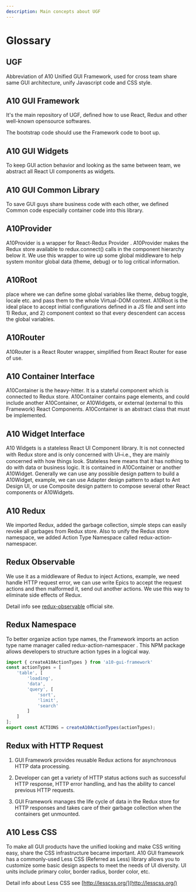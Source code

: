 ```yaml
---
description: Main concepts about UGF
---
```


# Glossary

## UGF

Abbreviation of A10 Unified GUI Framework, used for cross team share same GUI architecture, unify Javascript code and CSS style.

## A10 GUI Framework

It's the main repository of UGF, defined how to use React, Redux and other well-known opensource softwares.

The bootstrap code should use the Framework code to boot up.

## A10 GUI Widgets

To keep GUI action behavior and looking as the same between team, we abstract all React UI components as widgets.

## A10 GUI Common Library

To save GUI  guys share business code with each other, we defined Common code especially container code into this library.

## A10Provider

A10Provider is a wrapper for React-Redux Provider . A10Provider makes the Redux store available to redux.connect\(\) calls in the component hierarchy below it. We use this wrapper to wire up some global middleware to help system monitor global data \(theme, debug\) or to log critical information.

## A10Root

 place where we can define some global variables like theme, debug toggle, locale etc. and pass them to the whole Virtual-DOM context. A10Root is the ideal place to accept initial configurations defined in a JS file and sent into 1\) Redux, and 2\) component context so that every descendent can access the global variables.

## A10Router

A10Router is a React Router wrapper, simplified from React Router for ease of use.

## A10 Container Interface

A10Container is the heavy-hitter. It is a stateful component which is connected to Redux store. A10Container contains page elements, and could include another A10Container, or A10Widgets, or external \(external to this Framework\) React Components. A10Container is an abstract class that must be implemented.

## A10 Widget Interface

A10 Widgets is a stateless React UI Component library. It is not connected with Redux store and is only concerned with UI ̶ i.e., they are mainly concerned with how things look. Stateless here means that it has nothing to do with data or business logic. It is contained in A10Container or another A10Widget. Generally we can use any possible design pattern to build a A10Widget, example, we can use Adapter design pattern to adapt to Ant Design UI, or use Composite design pattern to compose several other React components or A10Widgets.

## A10 Redux

We imported Redux, added the garbage collection, simple steps can easily revoke all garbages from Redux store. Also to unify the Redux store namespace, we added Action Type Namespace called redux-action-namespacer.

## Redux Observable 

We use it as a middleware of Redux to inject Actions, example, we need handle HTTP request error, we can use write Epics to accept the request actions and then malformed it, send out another actions. We use this way to eliminate side effects of Redux.

Detail info see [redux-observable](https://redux-observable.js.org/) official site. 

## Redux Namespace

To better organize action type names, the Framework imports an action type name manager called redux-action-namespacer . This NPM package allows developers to structure action types in a logical way.

```jsx
import { createA10ActionTypes } from 'a10-gui-framework'
const actionTypes = [
    'table', [
        'loading',
        'data',
        'query', [
            'sort',
            'limit',
            'search'
        ]
    ]
];
export const ACTIONS = createA10ActionTypes(actionTypes);
```

## Redux with HTTP Request

1. GUI Framework provides reusable Redux actions for asynchronous HTTP data processing. 

2. Developer can get a variety of HTTP status actions such as successful HTTP response, HTTP error handling, and has the ability to cancel previous HTTP requests.

3. GUI Framework manages the life cycle of data in the Redux store for HTTP responses and takes care of their garbage collection when the containers get unmounted.

## A10 Less CSS

To make all GUI products have the unified looking and make CSS writing easy, share the CSS infrastructure became important. A10 GUI framework has a commonly-used Less CSS \(Referred as Less\) library allows you to customize some basic design aspects to meet the needs of UI diversity. UI units include primary color, border radius, border color, etc.

Detail info about Less CSS see [http://lesscss.org/](http://lesscss.org/)

